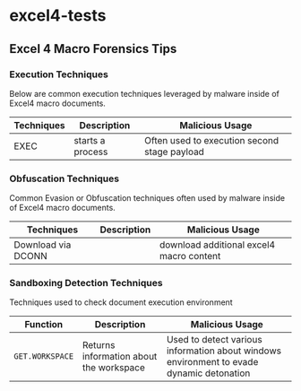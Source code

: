 # excel4-tests


## Excel 4 Macro Forensics Tips

### Execution Techniques
Below are common execution techniques leveraged by malware inside of Excel4 macro documents.

Techniques | Description | Malicious Usage |
---------- | ----------- | --------------- |
EXEC | starts a process | Often used to execution second stage payload |

### Obfuscation Techniques
Common Evasion or Obfuscation techniques often used by malware inside of Excel4 macro documents.

Techniques | Description | Malicious Usage |
---------- | ----------- | --------------- |
Download via DCONN | | download additional excel4 macro content |

### Sandboxing Detection Techniques
Techniques used to check document execution environment

Function | Description | Malicious Usage |
---------- | ----------- | --------------- |
`GET.WORKSPACE` | Returns information about the workspace | Used to detect various information about windows environment to evade dynamic detonation |